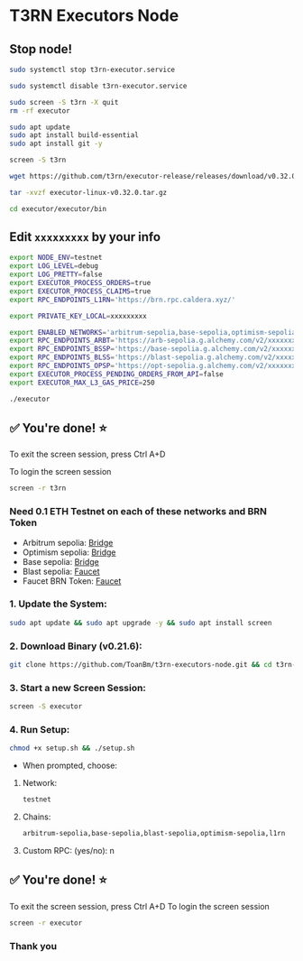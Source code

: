 # T3RN Executors Node 
## Stop node!
```Bash
sudo systemctl stop t3rn-executor.service
```
```Bash
sudo systemctl disable t3rn-executor.service
```
```Bash
sudo screen -S t3rn -X quit
rm -rf executor
```

```Bash
sudo apt update
sudo apt install build-essential
sudo apt install git -y
```
```Bash
screen -S t3rn
```
```Bash
wget https://github.com/t3rn/executor-release/releases/download/v0.32.0/executor-linux-v0.32.0.tar.gz
```
```Bash
tar -xvzf executor-linux-v0.32.0.tar.gz
```
```Bash
cd executor/executor/bin
```
## Edit `xxxxxxxxx` by your info
```Bash
export NODE_ENV=testnet
export LOG_LEVEL=debug
export LOG_PRETTY=false
export EXECUTOR_PROCESS_ORDERS=true
export EXECUTOR_PROCESS_CLAIMS=true
export RPC_ENDPOINTS_L1RN='https://brn.rpc.caldera.xyz/'

export PRIVATE_KEY_LOCAL=xxxxxxxxx

export ENABLED_NETWORKS='arbitrum-sepolia,base-sepolia,optimism-sepolia,l1rn'
export RPC_ENDPOINTS_ARBT='https://arb-sepolia.g.alchemy.com/v2/xxxxxxxxx'
export RPC_ENDPOINTS_BSSP='https://base-sepolia.g.alchemy.com/v2/xxxxxxxxx'
export RPC_ENDPOINTS_BLSS='https://blast-sepolia.g.alchemy.com/v2/xxxxxxxxx'
export RPC_ENDPOINTS_OPSP='https://opt-sepolia.g.alchemy.com/v2/xxxxxxxxx'
export EXECUTOR_PROCESS_PENDING_ORDERS_FROM_API=false
export EXECUTOR_MAX_L3_GAS_PRICE=250
```
```Bash
./executor
```
## ✅ You're done! ⭐️
To exit the screen session, press Ctrl A+D

To login the screen session
```Bash
screen -r t3rn
```


### Need 0.1 ETH Testnet on each of these networks and BRN Token
- Arbitrum sepolia:
[Bridge](https://bridge.arbitrum.io/?destinationChain=arbitrum-sepolia&sourceChain=sepolia)
- Optimism sepolia:
[Bridge](https://superbridge.app/op-sepolia)
- Base sepolia:
[Bridge](https://superbridge.app/base-sepolia)
- Blast sepolia:
[Faucet](https://blastapi.io/faucets/blastl2-testnet)
- Faucet BRN Token:
[Faucet](https://faucet.brn.t3rn.io/)

### 1. Update the System:
```Bash
sudo apt update && sudo apt upgrade -y && sudo apt install screen
```
### 2. Download Binary (v0.21.6):
```Bash
git clone https://github.com/ToanBm/t3rn-executors-node.git && cd t3rn-executors-node
```
### 3. Start a new Screen Session:
```Bash
screen -S executor
```
### 4. Run Setup:
```Bash
chmod +x setup.sh && ./setup.sh
```
- When prompted, choose:
1. Network:
   ```Bash
   testnet
   ```
3. Chains:
   ```Bash
   arbitrum-sepolia,base-sepolia,blast-sepolia,optimism-sepolia,l1rn
   ```
5. Custom RPC: (yes/no): n
## ✅ You're done! ⭐️
To exit the screen session, press Ctrl A+D
To login the screen session
```Bash
screen -r executor
```
### Thank you





